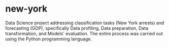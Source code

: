 # new-york
Data Science project addressing classification tasks (New York arrests) and forecasting (GDP), specifically Data profiling, Data preparation, Data transformation, and Models' evaluation. The entire process was carried out using the Python programming language.
